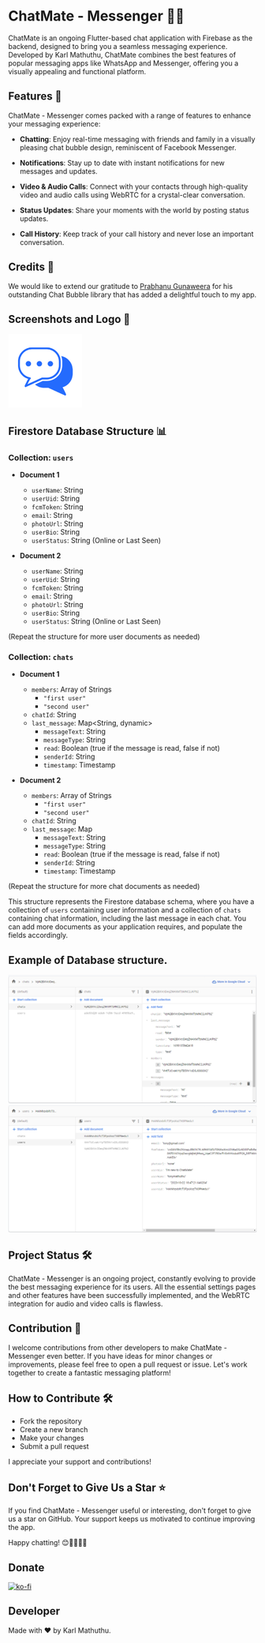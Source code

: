 # ChatMate - Messenger 📱📢

ChatMate is an ongoing Flutter-based chat application with Firebase as the backend, designed to bring you a seamless messaging experience. Developed by Karl Mathuthu, ChatMate combines the best features of popular messaging apps like WhatsApp and Messenger, offering you a visually appealing and functional platform.

## Features 🚀

ChatMate - Messenger comes packed with a range of features to enhance your messaging experience:

- **Chatting**: Enjoy real-time messaging with friends and family in a visually pleasing chat bubble design, reminiscent of Facebook Messenger.

- **Notifications**: Stay up to date with instant notifications for new messages and updates.

- **Video & Audio Calls**: Connect with your contacts through high-quality video and audio calls using WebRTC for a crystal-clear conversation.

- **Status Updates**: Share your moments with the world by posting status updates.

- **Call History**: Keep track of your call history and never lose an important conversation.


<!-- ## Note: Testing 🧪

If you'd like to test the app, please use the following credentials. Creating dummy accounts is discouraged, as they will be promptly removed during testing. We appreciate your cooperation.

**Account 1:**
- Email: tony@gmail.com
- Password: 123456M

**Account 2:**
- Email: boyd@gmail.com
- Password: 123456M

Feel free to use these accounts for testing and familiarizing yourself with the app's features. Your feedback is invaluable as we continue to improve ChatMate - Messenger. Thank you for your understanding and assistance. -->

## Credits 🙌

We would like to extend our gratitude to [Prabhanu Gunaweera](https://github.com/prahack) for his outstanding Chat Bubble library that has added a delightful touch to my app.

## Screenshots and Logo 📸

<img src="assets/images/appLogo.png" alt="ChatMateLogo" height="150">

## Firestore Database Structure 📊

### Collection: `users`

- **Document 1**
  - `userName`: String
  - `userUid`: String
  - `fcmToken`: String
  - `email`: String
  - `photoUrl`: String
  - `userBio`: String
  - `userStatus`: String (Online or Last Seen)

- **Document 2**
  - `userName`: String
  - `userUid`: String
  - `fcmToken`: String
  - `email`: String
  - `photoUrl`: String
  - `userBio`: String
  - `userStatus`: String (Online or Last Seen)

(Repeat the structure for more user documents as needed)

### Collection: `chats`

- **Document 1**
  - `members`: Array of Strings
    - `"first user"`
    - `"second user"`
  - `chatId`: String
  - `last_message`: Map<String, dynamic>
    - `messageText`: String
    - `messageType`: String
    - `read`: Boolean (true if the message is read, false if not)
    - `senderId`: String
    - `timestamp`: Timestamp

- **Document 2**
  - `members`: Array of Strings
    - `"first user"`
    - `"second user"`
  - `chatId`: String
  - `last_message`: Map
    - `messageText`: String
    - `messageType`: String
    - `read`: Boolean (true if the message is read, false if not)
    - `senderId`: String
    - `timestamp`: Timestamp

(Repeat the structure for more chat documents as needed)

This structure represents the Firestore database schema, where you have a collection of `users` containing user information and a collection of `chats` containing chat information, including the last message in each chat. You can add more documents as your application requires, and populate the fields accordingly.

## Example of Database structure.
![Chats](assets/images/chats.png)
![Users](assets/images/users.png)


## Project Status 🛠️

ChatMate - Messenger is an ongoing project, constantly evolving to provide the best messaging experience for its users. All the essential settings pages and other features have been successfully implemented, and the WebRTC integration for audio and video calls is flawless.


## Contribution 🤝

I welcome contributions from other developers to make ChatMate - Messenger even better. If you have ideas for minor changes or improvements, please feel free to open a pull request or issue. Let's work together to create a fantastic messaging platform!

## How to Contribute 🛠️

- Fork the repository
- Create a new branch
- Make your changes
- Submit a pull request

I appreciate your support and contributions!

## Don't Forget to Give Us a Star ⭐

If you find ChatMate - Messenger useful or interesting, don't forget to give us a star on GitHub. Your support keeps us motivated to continue improving the app.

Happy chatting! 😊📱📢📸🎉

## Donate
[![ko-fi](https://ko-fi.com/img/githubbutton_sm.svg)](https://ko-fi.com/Z8Z4QG03B)

## Developer

Made with ❤️ by Karl Mathuthu.
